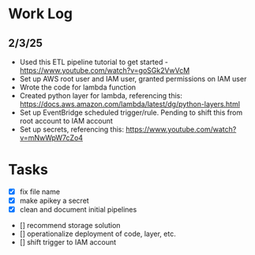 # Work Log

## 2/3/25
* Used this ETL pipeline tutorial to get started - https://www.youtube.com/watch?v=goSGk2VwVcM
* Set up AWS root user and IAM user, granted permissions on IAM user
* Wrote the code for lambda function
* Created python layer for lambda, referencing this: https://docs.aws.amazon.com/lambda/latest/dg/python-layers.html
* Set up EventBridge scheduled trigger/rule. Pending to shift this from root account to IAM account
* Set up secrets, referencing this: https://www.youtube.com/watch?v=mNwWpW7cZo4

# Tasks

- [x] fix file name
- [x] make apikey a secret
- [x] clean and document initial pipelines
- [] recommend storage solution
- [] operationalize deployment of code, layer, etc.
- [] shift trigger to IAM account

